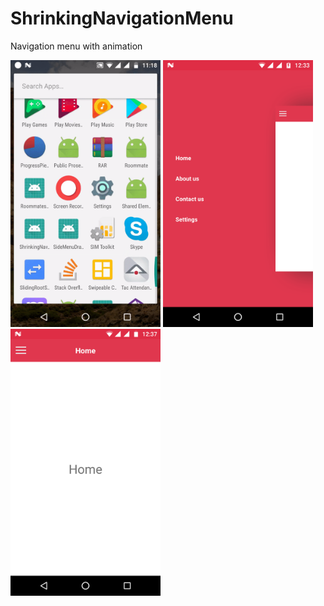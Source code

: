 # ShrinkingNavigationMenu
Navigation menu with animation 

<img src ="shrinkingmenu.gif" width="240" height="427">

<img src ="Screenshot1.png" width="240" height="427">

<img src ="Screenshot2.png" width="240" height="427">
